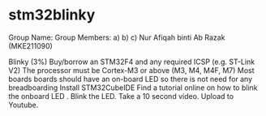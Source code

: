 # stm32blinky
Group Name:
Group Members:
a)
b)
c) Nur Afiqah binti Ab Razak (MKE211090)

Blinky (3%)
Buy/borrow an STM32F4 and any required ICSP (e.g. ST-Link V2)
The processor must be Cortex-M3 or above (M3, M4, M4F, M7)
Most boards boards should have an on-board LED so there is not need for any breadboarding
Install STM32CubeIDE
Find a tutorial online on how to blink the onboard LED .
Blink the LED. Take a 10 second video. Upload to Youtube.

